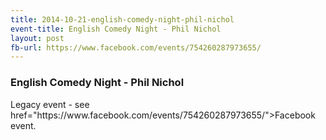 ```yaml
---
title: 2014-10-21-english-comedy-night-phil-nichol
event-title: English Comedy Night - Phil Nichol
layout: post
fb-url: https://www.facebook.com/events/754260287973655/
---
```

<h3>English Comedy Night - Phil Nichol</h3>
Legacy event - see <a> href="https://www.facebook.com/events/754260287973655/">Facebook event</a>.
